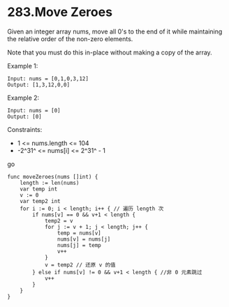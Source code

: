 # 283.Move Zeroes

Given an integer array nums, move all 0's to the end of it while maintaining the relative order of the non-zero elements.

Note that you must do this in-place without making a copy of the array.

Example 1:

```
Input: nums = [0,1,0,3,12]
Output: [1,3,12,0,0]
```


Example 2:

```
Input: nums = [0]
Output: [0]
```


Constraints:

- 1 <= nums.length <= 104
- -2^31^ <= nums[i] <= 2^31^ - 1

go

```
func moveZeroes(nums []int) {
	length := len(nums)
	var temp int
	v := 0
	var temp2 int
	for i := 0; i < length; i++ { // 遍历 length 次
		if nums[v] == 0 && v+1 < length {
			temp2 = v
			for j := v + 1; j < length; j++ {
				temp = nums[v]
				nums[v] = nums[j]
				nums[j] = temp
				v++
			}
			v = temp2 // 还原 v 的值
		} else if nums[v] != 0 && v+1 < length { //非 0 元素跳过
			v++
		}
	}
}
```

